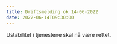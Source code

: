 ```yaml
---
title: Driftsmelding ok 14-06-2022 
date: 2022-06-14T09:30:00
---
```

Ustabilitet i tjenestene skal nå være rettet. 

